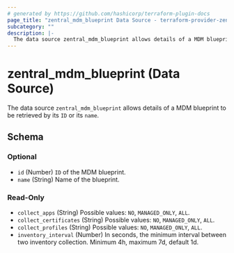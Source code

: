 ```yaml
---
# generated by https://github.com/hashicorp/terraform-plugin-docs
page_title: "zentral_mdm_blueprint Data Source - terraform-provider-zentral"
subcategory: ""
description: |-
  The data source zentral_mdm_blueprint allows details of a MDM blueprint to be retrieved by its ID or its name.
---
```


# zentral_mdm_blueprint (Data Source)

The data source `zentral_mdm_blueprint` allows details of a MDM blueprint to be retrieved by its `ID` or its `name`.



<!-- schema generated by tfplugindocs -->
## Schema

### Optional

- `id` (Number) `ID` of the MDM blueprint.
- `name` (String) Name of the blueprint.

### Read-Only

- `collect_apps` (String) Possible values: `NO`, `MANAGED_ONLY`, `ALL`.
- `collect_certificates` (String) Possible values: `NO`, `MANAGED_ONLY`, `ALL`.
- `collect_profiles` (String) Possible values: `NO`, `MANAGED_ONLY`, `ALL`.
- `inventory_interval` (Number) In seconds, the minimum interval between two inventory collection. Minimum 4h, maximum 7d, default 1d.
